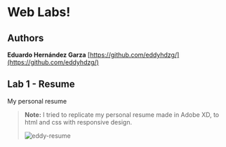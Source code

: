 # Web Labs!

## Authors

**Eduardo Hernández Garza**
[https://github.com/eddyhdzg/](https://github.com/eddyhdzg/)

## Lab 1 - Resume

My personal resume

> **Note:** I tried to replicate my personal resume made in Adobe XD, to html and css with responsive design.
>
> ![eddy-resume](https://eddyhdzg.github.io/web-labs/lab1/Resume.png)
